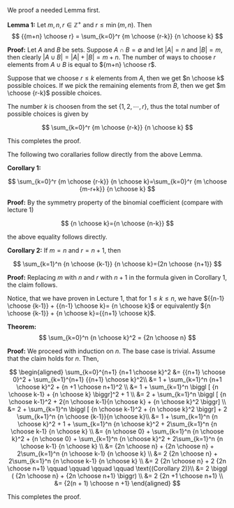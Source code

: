 We proof a needed Lemma first.

**Lemma 1:** Let $m,n,r \in \mathbb{Z}^+$ and $r \leq \min{(m,n)}$. Then 
$$
{{m+n} \choose r} = \sum_{k=0}^r {m \choose {r-k}} {n \choose k}
$$

**Proof:** Let $A$ and $B$ be sets. Suppose $A \cap B =\emptyset$ and let $|A|=n$ and $|B|=m$, then clearly $|A \cup B|=|A|+|B|=m+n$. The number of ways to choose $r$ elements from $A \cup B$ is equal to ${m+n} \choose r$.

Suppose that we choose $r \leq k$ elements from $A$, then we get $n \choose k$ possible choices. If we pick the remaining elements from $B$, then we get $m \choose {r-k}$ possible choices.

The number $k$ is choosen from the set $\{1, 2, \cdots, r\}$, thus the total number of possible choices is given by

$$
\sum_{k=0}^r {m \choose {r-k}} {n \choose k}
$$

This completes the proof.

The following two corallaries follow directly from the above Lemma.

**Corollary 1:** 

$$
\sum_{k=0}^r {m \choose {r-k}} {n \choose k}=\sum_{k=0}^r {m \choose {m-r+k}} {n \choose k}
$$

**Proof:** By the symmetry property of the binomial coefficient (compare with lecture $1$) 

$$
{n \choose k}={n \choose {n-k}}
$$

the above equality follows directly.

**Corollary 2:** If $m=n$ and $r=n+1$, then 

$$
\sum_{k=1}^n {n \choose {k-1}} {n \choose k}={2n \choose {n+1}}
$$

**Proof:** Replacing $m$ with $n$ and $r$ with $n+1$ in the formula given in Corollary $1$, the claim follows.

Notice, that we have proven in Lecture $1$, that for $1 \leq k \leq n$, we have ${{n-1} \choose {k-1}} + {{n-1} \choose k}= {n \choose k}$ or equivalently ${n \choose {k-1}} + {n \choose k}={{n+1} \choose k}$.

**Theorem:** 
$$
\sum_{k=0}^n {n \choose k}^2 = {2n \choose n}
$$

**Proof:** We proceed with induction on $n$. The base case is trivial. Assume that the claim holds for $n$. Then,

$$
\begin{aligned}
\sum_{k=0}^{n+1} {n+1 \choose k}^2 &= {{n+1} \choose 0}^2 + \sum_{k=1}^{n+1} {{n+1} \choose k}^2\\
&=
1 + \sum_{k=1}^n {n+1 \choose k}^2 + {n +1 \choose n+1}^2 \\
&=
1 + \sum_{k=1}^n \biggl [ {n \choose k-1} + {n \choose k} \biggr]^2 + 1 \\
&=
2 + \sum_{k=1}^n \biggl [ {n \choose k-1}^2 + 2{n \choose k-1}{n \choose k} + {n \choose k}^2 \biggr] \\
&=
2 + \sum_{k=1}^n \biggl [ {n \choose k-1}^2 + {n \choose k}^2 \biggr] + 2 \sum_{k+1}^n {n \choose {k-1}}{n \choose k}\\
&=
1 + \sum_{k=1}^n {n \choose k}^2 + 1 + \sum_{k=1}^n {n \choose k}^2 + 2\sum_{k=1}^n {n \choose k-1} {n \choose k} \\
&=
{n \choose 0} + \sum_{k=1}^n {n \choose k}^2 + {n \choose 0} + \sum_{k=1}^n {n \choose k}^2 + 2\sum_{k=1}^n {n \choose k-1} {n \choose k} \\
&=
{2n \choose n} + {2n \choose n} + 2\sum_{k=1}^n {n \choose k-1} {n \choose k} \\
&=
2 {2n \choose n} + 2\sum_{k=1}^n {n \choose k-1} {n \choose k}  \\
&=
2 {2n \choose n} + 2 {2n \choose n+1} \qquad \qquad \qquad \qquad \text{(Corollary 2)}\\
&=
2 \biggl ( {2n \choose n} + {2n \choose n+1} \biggr) \\
&=
2 {2n +1 \choose n+1} \\
&=
{2(n + 1) \choose n +1}
\end{aligned}
$$

This completes the proof.